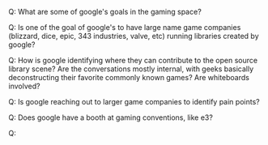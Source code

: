 Q: What are some of google's goals in the gaming space?

Q: Is one of the goal of google's to have large name game companies (blizzard, dice, epic, 343 industries, valve, etc) running libraries created by google?

Q: How is google identifying where they can contribute to the open source library scene? Are the conversations mostly internal, with geeks  basically deconstructing their favorite commonly known games? Are whiteboards involved?

Q: Is google reaching out to larger game companies to identify pain points?

Q: Does google have a booth at gaming conventions, like e3?

Q:
